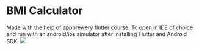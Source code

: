 # BMI Calculator 
Made with the help of appbrewery flutter course.
To open in IDE of choice and run with an android/ios simulator after installing Flutter and Android SDK.
![](https://github.com/Cabreros/bmi-calculator/blob/master/bmi-calc-demo.gif)
